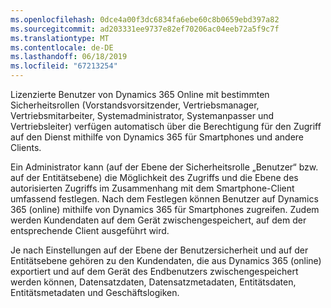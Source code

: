 ```yaml
---
ms.openlocfilehash: 0dce4a00f3dc6834fa6ebe60c8b0659ebd397a82
ms.sourcegitcommit: ad203331ee9737e82ef70206ac04eeb72a5f9c7f
ms.translationtype: MT
ms.contentlocale: de-DE
ms.lasthandoff: 06/18/2019
ms.locfileid: "67213254"
---
```

Lizenzierte Benutzer von Dynamics 365 Online mit bestimmten Sicherheitsrollen (Vorstandsvorsitzender, Vertriebsmanager, Vertriebsmitarbeiter, Systemadministrator, Systemanpasser und Vertriebsleiter) verfügen automatisch über die Berechtigung für den Zugriff auf den Dienst mithilfe von Dynamics 365 für Smartphones und andere Clients.  
  
 Ein Administrator kann (auf der Ebene der Sicherheitsrolle „Benutzer“ bzw. auf der Entitätsebene) die Möglichkeit des Zugriffs und die Ebene des autorisierten Zugriffs im Zusammenhang mit dem Smartphone-Client umfassend festlegen. Nach dem Festlegen können Benutzer auf Dynamics 365 (online) mithilfe von Dynamics 365 für Smartphones zugreifen. Zudem werden Kundendaten auf dem Gerät zwischengespeichert, auf dem der entsprechende Client ausgeführt wird.  
  
 Je nach Einstellungen auf der Ebene der Benutzersicherheit und auf der Entitätsebene gehören zu den Kundendaten, die aus Dynamics 365 (online) exportiert und auf dem Gerät des Endbenutzers zwischengespeichert werden können, Datensatzdaten, Datensatzmetadaten, Entitätsdaten, Entitätsmetadaten und Geschäftslogiken.